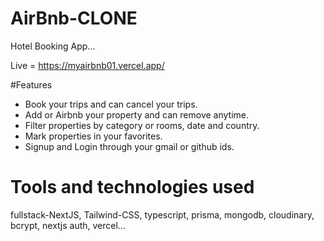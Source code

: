 # AirBnb-CLONE
Hotel Booking App...

Live = https://myairbnb01.vercel.app/

#Features 
- Book your trips and can cancel your trips.
- Add or Airbnb your property and can remove anytime.
- Filter properties by category or rooms, date and country.
- Mark properties in your favorites.
- Signup and Login through your gmail or github ids. 

# Tools and technologies used 
fullstack-NextJS, Tailwind-CSS, typescript, prisma, mongodb, cloudinary, bcrypt, nextjs auth, vercel...
